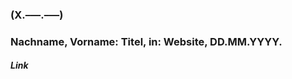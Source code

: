 ### (X.–––.–––)
### Nachname, Vorname: <span class="appendix-title">Titel</span>, in: Website, DD.MM.YYYY. 
##### <span class="appendix-link">Link</span>
&nbsp;
